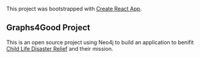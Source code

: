 This project was bootstrapped with [Create React App](https://github.com/facebook/create-react-app).

## Graphs4Good Project
This is an open source project using Neo4j to build an application to benifit [Child Life Disaster Relief](https://cldisasterrelief.org/) and their mission. 

